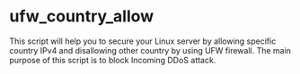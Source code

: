 # ufw_country_allow
This script will help you to secure your Linux server by allowing specific country IPv4 and disallowing other country by using UFW firewall. The main purpose of this script is to block Incoming DDoS attack.
